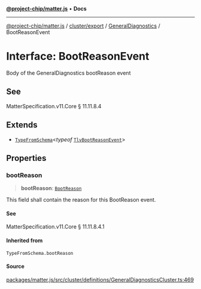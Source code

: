 [**@project-chip/matter.js**](../../../../../README.md) • **Docs**

***

[@project-chip/matter.js](../../../../../modules.md) / [cluster/export](../../../README.md) / [GeneralDiagnostics](../README.md) / BootReasonEvent

# Interface: BootReasonEvent

Body of the GeneralDiagnostics bootReason event

## See

MatterSpecification.v11.Core § 11.11.8.4

## Extends

- [`TypeFromSchema`](../../../../../tlv/export/README.md#typefromschemas)\<*typeof* [`TlvBootReasonEvent`](../README.md#tlvbootreasonevent)\>

## Properties

### bootReason

> **bootReason**: [`BootReason`](../enumerations/BootReason.md)

This field shall contain the reason for this BootReason event.

#### See

MatterSpecification.v11.Core § 11.11.8.4.1

#### Inherited from

`TypeFromSchema.bootReason`

#### Source

[packages/matter.js/src/cluster/definitions/GeneralDiagnosticsCluster.ts:469](https://github.com/project-chip/matter.js/blob/7a8cbb56b87d4ccf34bec5a9a95ab40a1711324f/packages/matter.js/src/cluster/definitions/GeneralDiagnosticsCluster.ts#L469)
